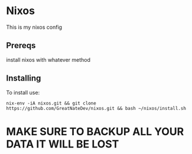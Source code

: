 # Nixos
This is my nixos config
## Prereqs
install nixos with whatever method
## Installing
To install use:
```
nix-env -iA nixos.git && git clone https://github.com/GreatNateDev/nixos.git && bash ~/nixos/install.sh
```
# MAKE SURE TO BACKUP ALL YOUR DATA IT WILL BE LOST
